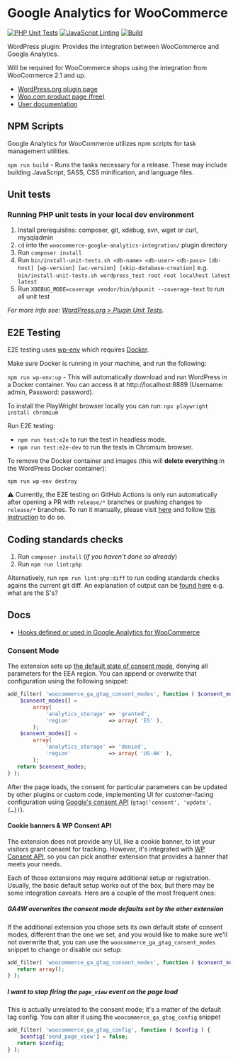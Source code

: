 # Google Analytics for WooCommerce

[![PHP Unit Tests](https://github.com/woocommerce/woocommerce-google-analytics-integration/actions/workflows/php-unit-tests.yml/badge.svg)](https://github.com/woocommerce/woocommerce-google-analytics-integration/actions/workflows/php-unit-tests.yml)
[![JavaScript Linting](https://github.com/woocommerce/woocommerce-google-analytics-integration/actions/workflows/js-linting.yml/badge.svg)](https://github.com/woocommerce/woocommerce-google-analytics-integration/actions/workflows/js-linting.yml)
[![Build](https://github.com/woocommerce/woocommerce-google-analytics-integration/actions/workflows/build.yml/badge.svg)](https://github.com/woocommerce/woocommerce-google-analytics-integration/actions/workflows/build.yml)

WordPress plugin: Provides the integration between WooCommerce and Google Analytics.

Will be required for WooCommerce shops using the integration from WooCommerce 2.1 and up.

- [WordPress.org plugin page](https://wordpress.org/plugins/woocommerce-google-analytics-integration/)
- [Woo.com product page (free)](https://woo.com/products/woocommerce-google-analytics/)
- [User documentation](https://woo.com/document/google-analytics-integration/)

## NPM Scripts

Google Analytics for WooCommerce utilizes npm scripts for task management utilities.

`npm run build` - Runs the tasks necessary for a release. These may include building JavaScript, SASS, CSS minification, and language files.


## Unit tests
### Running PHP unit tests in your local dev environment
1. Install prerequisites: composer, git, xdebug, svn, wget or curl, mysqladmin
2. `cd` into the `woocommerce-google-analytics-integration/` plugin directory
3. Run `composer install`
4. Run `bin/install-unit-tests.sh <db-name> <db-user> <db-pass> [db-host] [wp-version] [wc-version] [skip-database-creation]` e.g. `bin/install-unit-tests.sh wordpress_test root root localhost latest latest`
5. Run `XDEBUG_MODE=coverage vendor/bin/phpunit --coverage-text` to run all unit test

_For more info see: [WordPress.org > Plugin Unit Tests](https://make.wordpress.org/cli/handbook/misc/plugin-unit-tests/#running-tests-locally)._

## E2E Testing

E2E testing uses [wp-env](https://developer.wordpress.org/block-editor/reference-guides/packages/packages-env/) which requires [Docker](https://www.docker.com/).

Make sure Docker is running in your machine, and run the following:

`npm run wp-env:up` - This will automatically download and run WordPress in a Docker container. You can access it at http://localhost:8889 (Username: admin, Password: password).

To install the PlayWright browser locally you can run:
`npx playwright install chromium`

Run E2E testing:

-   `npm run test:e2e` to run the test in headless mode.
-   `npm run test:e2e-dev` to run the tests in Chromium browser.

To remove the Docker container and images (this will **delete everything** in the WordPress Docker container):

`npm run wp-env destroy`

:warning: Currently, the E2E testing on GitHub Actions is only run automatically after opening a PR with `release/*` branches or pushing changes to `release/*` branches. To run it manually, please visit [here](../../actions/workflows/e2e-tests.yml) and follow [this instruction](https://docs.github.com/en/actions/managing-workflow-runs/manually-running-a-workflow?tool=webui) to do so.

## Coding standards checks

1. Run `composer install` (_if you haven't done so already_)
2. Run `npm run lint:php`

Alternatively, run `npm run lint:php:diff` to run coding standards checks agains the current git diff. An explanation of output can be [found here](https://github.com/squizlabs/PHP_CodeSniffer/wiki/Usage#printing-progress-information) e.g. what are the S's?

## Docs

- [Hooks defined or used in Google Analytics for WooCommerce](./docs/Hooks.md)

### Consent Mode

The extension sets up [the default state of consent mode](https://developers.google.com/tag-platform/security/guides/consent?hl=en&consentmode=advanced#default-consent), denying all parameters for the EEA region. You can append or overwrite that configuration using the following snippet:

```php
add_filter( 'woocommerce_ga_gtag_consent_modes', function ( $consent_modes ) {
    $consent_modes[] =
		array(
            'analytics_storage' => 'granted',
            'region'            => array( 'ES' ),
        );
    $consent_modes[] =
        array(
            'analytics_storage' => 'denied',
            'region'            => array( 'US-AK' ),
        );
   return $consent_modes;
} );
```

After the page loads, the consent for particular parameters can be updated by other plugins or custom code, implementing UI for customer-facing configuration using [Google's consent API](https://developers.google.com/tag-platform/security/guides/consent?hl=en&consentmode=advanced#update-consent) (`gtag('consent', 'update', {…})`).

#### Cookie banners & WP Consent API

The extension does not provide any UI, like a cookie banner, to let your visitors grant consent for tracking. However, it's integrated with [WP Consent API](https://wordpress.org/plugins/wp-consent-api/), so you can pick another extension that provides a banner that meets your needs.

Each of those extensions may require additional setup or registration. Usually, the basic default setup works out of the box, but there may be some integration caveats. Here are a couple of the most frequent ones:

##### GA4W overwrites the consent mode defaults set by the other extension

If the additional extension you chose sets its own default state of consent modes, different than the one we set, and you would like to make sure we'll not overwrite that, you can use the `woocommerce_ga_gtag_consent_modes` snippet to change or disable our setup:

```php
add_filter( 'woocommerce_ga_gtag_consent_modes', function ( $consent_modes ) {
   return array();
} );
```

##### I want to stop firing the `page_view` event on the page load

This is actually unrelated to the consent mode; it's a matter of the default tag config. You can alter it using the `woocommerce_ga_gtag_config` snippet

```php
add_filter( 'woocommerce_ga_gtag_config', function ( $config ) {
    $config['send_page_view'] = false;
   return $config;
} );
```
